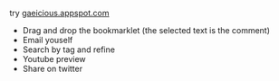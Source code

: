 try [gaeicious.appspot.com](http://http://gaeicious.appspot.com/)

- Drag and drop the bookmarklet (the selected text is the comment)
- Email youself  
- Search by tag and refine 
- Youtube preview
- Share on twitter